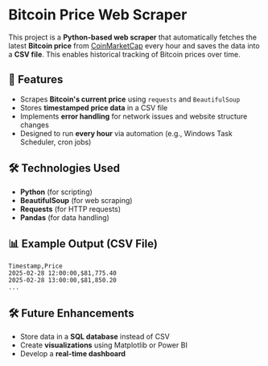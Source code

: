 # Bitcoin Price Web Scraper

This project is a **Python-based web scraper** that automatically fetches the latest **Bitcoin price** from [CoinMarketCap](https://coinmarketcap.com/currencies/bitcoin/) every hour and saves the data into a **CSV file**. This enables historical tracking of Bitcoin prices over time.

## 📌 Features

- Scrapes **Bitcoin's current price** using `requests` and `BeautifulSoup`
- Stores **timestamped price data** in a CSV file
- Implements **error handling** for network issues and website structure changes
- Designed to run **every hour** via automation (e.g., Windows Task Scheduler, cron jobs)

## 🛠️ Technologies Used

- **Python** (for scripting)
- **BeautifulSoup** (for web scraping)
- **Requests** (for HTTP requests)
- **Pandas** (for data handling)

## 📊 Example Output (CSV File)

```
Timestamp,Price
2025-02-28 12:00:00,$81,775.40
2025-02-28 13:00:00,$81,850.20
...
```

## 🛠️ Future Enhancements

- Store data in a **SQL database** instead of CSV
- Create **visualizations** using Matplotlib or Power BI
- Develop a **real-time dashboard**

